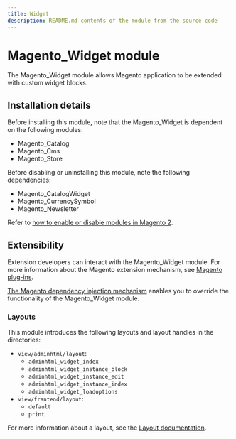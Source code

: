 ```yaml
---
title: Widget
description: README.md contents of the module from the source code
---
```


# Magento_Widget module

The Magento_Widget module allows Magento application to be extended with custom widget blocks.

## Installation details

Before installing this module, note that the Magento_Widget is dependent on the following modules:

- Magento_Catalog
- Magento_Cms
- Magento_Store

Before disabling or uninstalling this module, note the following dependencies:

- Magento_CatalogWidget
- Magento_CurrencySymbol
- Magento_Newsletter

Refer to [how to enable or disable modules in Magento 2](https://experienceleague.adobe.com/docs/commerce-operations/installation-guide/tutorials/manage-modules.html).

## Extensibility

Extension developers can interact with the Magento_Widget module. For more information about the Magento extension mechanism, see [Magento plug-ins](https://developer.adobe.com/commerce/php/development/components/plugins/).

[The Magento dependency injection mechanism](https://developer.adobe.com/commerce/php/development/components/dependency-injection/) enables you to override the functionality of the Magento_Widget module.

### Layouts

This module introduces the following layouts and layout handles in the directories:

- `view/adminhtml/layout`:
    - `adminhtml_widget_index`
    - `adminhtml_widget_instance_block`
    - `adminhtml_widget_instance_edit`
    - `adminhtml_widget_instance_index`
    - `adminhtml_widget_loadoptions`
- `view/frantend/layout`:
    - `default`
    - `print`

For more information about a layout, see the [Layout documentation](https://developer.adobe.com/commerce/frontend-core/guide/layouts/).
